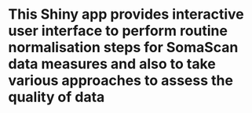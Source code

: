 # This Shiny app provides interactive user interface to perform routine normalisation steps for SomaScan data measures and also to take various approaches to assess the quality of data 
